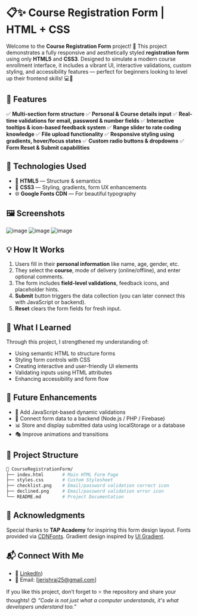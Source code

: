 
# 📋✨ Course Registration Form | HTML + CSS

Welcome to the **Course Registration Form** project! 🚀
This project demonstrates a fully responsive and aesthetically styled **registration form** using only **HTML5** and **CSS3**. Designed to simulate a modern course enrollment interface, it includes a vibrant UI, interactive validations, custom styling, and accessibility features — perfect for beginners looking to level up their frontend skills! 💻🎨

## 🧩 Features

✅ **Multi-section form structure**
✅ **Personal & Course details input**
✅ **Real-time validations for email, password & number fields**
✅ **Interactive tooltips & icon-based feedback system**
✅ **Range slider to rate coding knowledge**
✅ **File upload functionality**
✅ **Responsive styling using gradients, hover/focus states**
✅ **Custom radio buttons & dropdowns**
✅ **Form Reset & Submit capabilities**

## 🌈 Technologies Used

* 🧾 **HTML5** — Structure & semantics
* 🎨 **CSS3** — Styling, gradients, form UX enhancements
* 🌐 **Google Fonts CDN** — For beautiful typography

## 🖼️ Screenshots

![image](https://github.com/user-attachments/assets/f969d4d9-e04f-4ad6-8500-c0204a0b1bb4)
![image](https://github.com/user-attachments/assets/e6b9a5d7-3ee1-4568-87ca-0d30fdcb125c)
![image](https://github.com/user-attachments/assets/a9571ef0-54e2-4a2e-9859-f2d19955ba6f)

## 💡 How It Works

1. Users fill in their **personal information** like name, age, gender, etc.
2. They select the **course**, mode of delivery (online/offline), and enter optional comments.
3. The form includes **field-level validations**, feedback icons, and placeholder hints.
4. **Submit** button triggers the data collection (you can later connect this with JavaScript or backend).
5. **Reset** clears the form fields for fresh input.

## 🧠 What I Learned

Through this project, I strengthened my understanding of:

* Using semantic HTML to structure forms
* Styling form controls with CSS
* Creating interactive and user-friendly UI elements
* Validating inputs using HTML attributes
* Enhancing accessibility and form flow

## 🚀 Future Enhancements

* 🔐 Add JavaScript-based dynamic validations
* 📨 Connect form data to a backend (Node.js / PHP / Firebase)
* 📊 Store and display submitted data using localStorage or a database
* 🎭 Improve animations and transitions

## 📂 Project Structure

```bash
📁 CourseRegistrationForm/
├── index.html       # Main HTML Form Page
├── styles.css       # Custom Stylesheet
├── checklist.png    # Email/password validation correct icon
├── declined.png     # Email/password validation error icon
└── README.md        # Project Documentation
```

## 🙌 Acknowledgments

Special thanks to **TAP Academy** for inspiring this form design layout.
Fonts provided via [CDNFonts](https://www.cdnfonts.com/).
Gradient design inspired by [UI Gradient](https://uigradients.com/).

## 📬 Connect With Me

* 💼 [LinkedIn](https://www.linkedin.com/in/jerishmarysahana161002/))
* 📧 Email: [jerishraj25@gmail.com]


If you like this project, don’t forget to ⭐ the repository and share your thoughts! 😊
*“Code is not just what a computer understands, it's what developers understand too.”*


